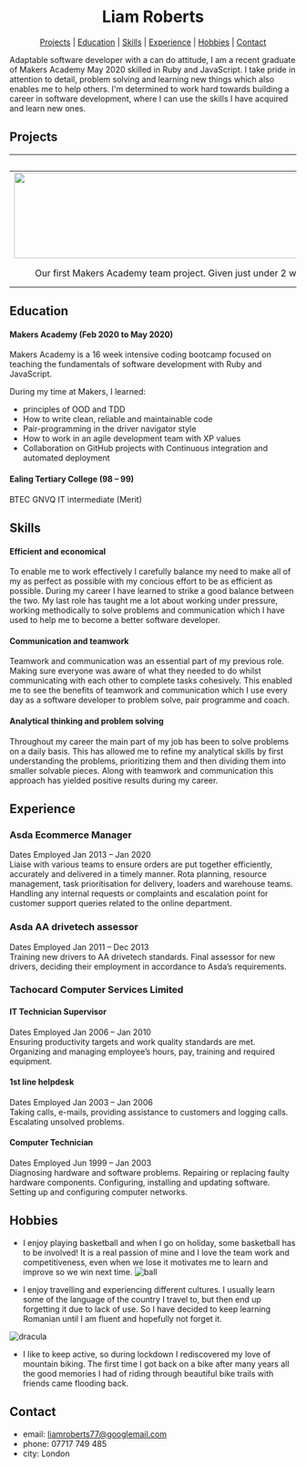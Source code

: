 <h1 align=center> 
 Liam Roberts
</h1>

<div align="center">

[Projects](#Projects) |
[Education](#Education) |
[Skills](#Skills)  |
[Experience](#Experience) |
[Hobbies](#Hobbies) |
[Contact](#Contact)

</div>


Adaptable software developer with a can do attitude, I am a recent graduate of Makers Academy May 2020 skilled in Ruby and JavaScript. I take pride in attention to detail, problem solving and learning new things which also enables me to help others. I'm determined to work hard towards building a career in software development, where I can use the skills I have acquired and learn new ones.

## Projects

|</a> [Makers Bnb](https://github.com/Apliz/MakersBnb)|</a> [React Spotify app](https://github.com/Team-react/Playlist_App)|</a> [Bank account](https://github.com/lroberts77/Bank-account) \| [Gilded Rose](https://github.com/lroberts77/GildedRose-Refactoring-Kata)|
|:-------------------------:|:-------------------------:|:-------------------------:|
|<img width="1604" alt="" src="./Assets/bnb.png" height="150" width="258"> | <img width="1604" alt="" src="./Assets/play.png" height="150" width="258">  | <img width="1604" alt="" src="./Assets/bank.jpg" height="150" width="258">  |
| Our first Makers Academy team project. Given just under 2 weeks to make a rival to airbnb and learn rails from scratch. We taught ourselves rails and authentication with relational databases in postgresql. | Short on time and tired of your playlists that you keep forgetting to update? No problem Introducing: [ROAD TO DISCOVERY](https://road-to-discovery.herokuapp.com/). Created using React, spotifys API, Travis for CI and automated deployment to heroku in just over a week. | Week 10 of Makers Academy, to showcase solo understanding in OOP and TDD. Written in Ruby and tested with rspec and simplecov. |


## Education

#### Makers Academy (Feb 2020 to May 2020)

Makers Academy is a 16 week intensive coding bootcamp focused on teaching the fundamentals of software development with Ruby and JavaScript.

During my time at Makers, I learned:
- principles of OOD and TDD
- How to write clean, reliable and maintainable code
- Pair-programming in the driver navigator style
- How to work in an agile development team with XP values
- Collaboration on GitHub projects with Continuous integration and automated deployment

#### Ealing Tertiary College (98 – 99)
BTEC GNVQ IT intermediate (Merit)

## Skills

#### Efficient and economical
To enable me to work effectively I carefully balance my need to make all of my as perfect as possible with my concious effort to be as efficient as possible. During my career I have learned to strike a good balance between the two. My last role has taught me a lot about working under pressure, working methodically to solve problems and communication which I have used to help me to become a better software developer.

#### Communication and teamwork
Teamwork and communication was an essential part of my previous role. Making sure everyone was aware of what they needed to do whilst communicating with each other to complete tasks cohesively. This enabled me to see the benefits of teamwork and communication which I use every day as a software developer to problem solve, pair programme and coach.

#### Analytical thinking and problem solving
Throughout my career the main part of my job has been to solve problems on a daily basis. This has allowed me to refine my analytical skills by first understanding the problems, prioritizing them and then dividing them into smaller solvable pieces. Along with teamwork and communication this approach has yielded positive results during my career.

## Experience

### Asda Ecommerce Manager
Dates Employed Jan 2013 – Jan 2020\
Liaise with various teams to ensure orders are put together efficiently, accurately and delivered in a timely manner. Rota planning, resource management, task prioritisation for delivery, loaders and warehouse teams. Handling any internal requests or complaints and escalation point for customer support queries related to the online department.

### Asda AA drivetech assessor
Dates Employed Jan 2011 – Dec 2013\
Training new drivers to AA drivetech standards.
Final assessor for new drivers, deciding their employment in accordance to Asda’s requirements.


### Tachocard Computer Services Limited
#### IT Technician Supervisor
Dates Employed Jan 2006 – Jan 2010\
Ensuring productivity targets and work quality standards are met.
Organizing and managing employee’s hours, pay, training and required equipment.

#### 1st line helpdesk
Dates Employed Jan 2003 – Jan 2006\
Taking calls, e-mails, providing assistance to customers and logging calls.
Escalating unsolved problems.

#### Computer Technician
Dates Employed Jun 1999 – Jan 2003\
Diagnosing hardware and software problems.
Repairing or replacing faulty hardware components.
Configuring, installing and updating software.
Setting up and configuring computer networks.

## Hobbies

- I enjoy playing basketball and when I go on holiday, some basketball has to be involved! It is a real passion of mine and I love the team work and competitiveness, even when we lose it motivates me to learn and improve so we win next time.
![ball](https://github.com/lroberts77/CV/blob/master/Assets/ball-pic.jpg?raw=true "Liam Roberts 2019-20 season cup winner and finals MVP")

- I enjoy travelling and experiencing different cultures. I usually learn some of the language of the country I travel to, but then end up forgetting it due to lack of use. So I have decided to keep learning Romanian until I am fluent and hopefully not forget it.

![dracula](https://github.com/lroberts77/CV/blob/master/Assets/draculas-castle.jpg?raw=true "Dracula's castle, ROMANIA")
- I like to keep active, so during lockdown I rediscovered my love of mountain biking. The first time I got back on a bike after many years all the good memories I had of riding through beautiful bike trails with friends came flooding back.  

## Contact
- email: liamroberts77@googlemail.com
- phone: 07717 749 485
- city: London